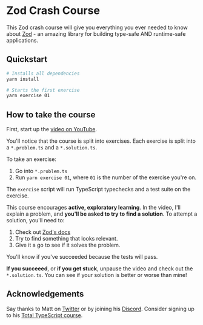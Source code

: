# Zod Crash Course

This Zod crash course will give you everything you ever needed to know about [Zod](https://github.com/colinhacks/zod) - an amazing library for building type-safe AND runtime-safe applications.

## Quickstart

```sh
# Installs all dependencies
yarn install

# Starts the first exercise
yarn exercise 01
```

## How to take the course

First, start up the [video on YouTube](TODO).

You'll notice that the course is split into exercises. Each exercise is split into a `*.problem.ts` and a `*.solution.ts`.

To take an exercise:

1. Go into `*.problem.ts`
2. Run `yarn exercise 01`, where `01` is the number of the exercise you're on.

The `exercise` script will run TypeScript typechecks and a test suite on the exercise.

This course encourages **active, exploratory learning**. In the video, I'll explain a problem, and **you'll be asked to try to find a solution**. To attempt a solution, you'll need to:

1. Check out [Zod's docs](https://github.com/colinhacks/zod)
2. Try to find something that looks relevant.
3. Give it a go to see if it solves the problem.

You'll know if you've succeeded because the tests will pass.

**If you succeeed**, or **if you get stuck**, unpause the video and check out the `*.solution.ts`. You can see if your solution is better or worse than mine!

## Acknowledgements

Say thanks to Matt on [Twitter](https://twitter.com/mattpocockuk) or by joining his [Discord](https://discord.gg/8S5ujhfTB3). Consider signing up to his [Total TypeScript course](https://totaltypescript.com).
